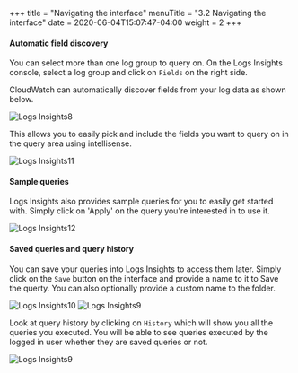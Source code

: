 +++
title = "Navigating the interface"
menuTitle = "3.2 Navigating the interface"
date = 2020-06-04T15:07:47-04:00
weight = 2
+++

#### Automatic field discovery

You can select more than one log group to query on. On the Logs Insights console, select a log group and click on `Fields` on the right side.

CloudWatch can automatically discover fields from your log data as shown below.

![Logs Insights8](/images/logsinsights/CloudWatch-Insights-Nav-1.PNG?classes=shadow)

This allows you to easily pick and include the fields you want to query on in the query area using intellisense.

![Logs Insights11](/images/logsinsights/CloudWatch-Insights-Nav-2.PNG?classes=shadow)

#### Sample queries
Logs Insights also provides sample queries for you to easily get started with. Simply click on 'Apply' on the query you're interested in to use it.

![Logs Insights12](/images/logsinsights/CloudWatch-Insights-Nav-3.PNG?classes=shadow)

#### Saved queries and query history

You can save your queries into Logs Insights to access them later. Simply click on the `Save` button on the interface and provide a name to it to Save the querty. You can also optionally provide a custom name to the folder.

![Logs Insights10](/images/logsinsights/CloudWatch-Insights-Nav-4.PNG?classes=shadow)
![Logs Insights9](/images/logsinsights/CloudWatch-Insights-Nav-5.PNG?classes=shadow)

Look at query history by clicking on `History` which will show you all the queries you executed. You will be able to see queries executed by the logged in user whether they are saved queries or not.

![Logs Insights9](/images/logsinsights/CloudWatch-Insights-Nav-6.PNG?classes=shadow)


